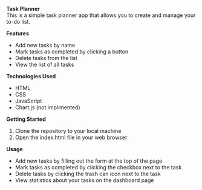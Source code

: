 <b>Task Planner</b><br>
This is a simple task planner app that allows you to create and manage your to-do list.

<b>Features</b>

<ul>
  <li>Add new tasks by name </li>
  <li>Mark tasks as completed by clicking a button</li>
  <li>Delete tasks from the list</li>
  <li>View the list of all tasks</li>
</ul>
<b>Technologies Used</b>

<ul>
  <li>HTML</li>
  <li>CSS</li>
  <li>JavaScript</li>
  <li>Chart.js (not implimented) </li>
</ul>
<b>Getting Started</b>

<ol>
  <li>Clone the repository to your local machine</li>
  <li>Open the index.html file in your web browser</li>
</ol>
<b>Usage</b>

<ul>
  <li>Add new tasks by filling out the form at the top of the page</li>
  <li>Mark tasks as completed by clicking the checkbox next to the task</li>
  <li>Delete tasks by clicking the trash can icon next to the task</li>
  <li>View statistics about your tasks on the dashboard page</li>
</ul>
